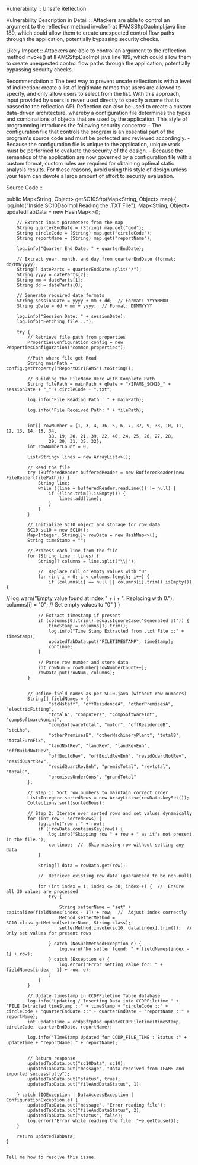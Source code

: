 
Vulnerability :: Unsafe Reflection

Vulnerability Description in Detail :: Attackers are able to control an argument to the reflection method invoke() at IFAMSSftpDaoImpl.java line 189, which could allow them to create unexpected control flow paths through the application, potentially bypassing security checks.

Likely Impact :: Attackers are able to control an argument to the reflection method invoke() at IFAMSSftpDaoImpl.java line 189, which could allow them to create unexpected control flow paths through the application, potentially bypassing security checks.

Recommendation :: The best way to prevent unsafe reflection is with a level of indirection: create a list of legitimate names that users are allowed to specify, and only allow users to select from the list. With this approach, input provided by users is never used directly to specify a name that is passed to the reflection API. Reflection can also be used to create a custom data-driven architecture, whereby a configuration file determines the types and combinations of objects that are used by the application. This style of programming introduces the following security concerns: - The configuration file that controls the program is an essential part of the program's source code and must be protected and reviewed accordingly. - Because the configuration file is unique to the application, unique work must be performed to evaluate the security of the design. - Because the semantics of the application are now governed by a configuration file with a custom format, custom rules are required for obtaining optimal static analysis results. For these reasons, avoid using this style of design unless your team can devote a large amount of effort to security evaluation.


Source Code ::

public Map<String, Object> getSC10Sftp(Map<String, Object> map) {
        log.info("Inside SC10DaoImpl Reading the .TXT File");
        Map<String, Object> updatedTabData = new HashMap<>();

        // Extract input parameters from the map
        String quarterEndDate = (String) map.get("qed");
        String circleCode = (String) map.get("circleCode");
        String reportName = (String) map.get("reportName");

        log.info("Quarter End Date: " + quarterEndDate);

        // Extract year, month, and day from quarterEndDate (format: dd/MM/yyyy)
        String[] dateParts = quarterEndDate.split("/");
        String yyyy = dateParts[2];
        String mm = dateParts[1];
        String dd = dateParts[0];

        // Generate required date formats
        String sessionDate = yyyy + mm + dd;  // Format: YYYYMMDD
        String qDate = dd + mm + yyyy;  // Format: DDMMYYYY

        log.info("Session Date: " + sessionDate);
        log.info("Fetching file...");

        try {
            // Retrieve file path from properties
            PropertiesConfiguration config = new PropertiesConfiguration("common.properties");

            //Path where file get Read
            String mainPath = config.getProperty("ReportDirIFAMS").toString();

            // Building the FileName Here with Complete Path
            String filePath = mainPath + qDate + "/IFAMS_SCH10_" + sessionDate + "_" + circleCode + ".txt";

            log.info("File Reading Path : " + mainPath);

            log.info("File Received Path: " + filePath);


            int[] rowNumber = {1, 3, 4, 36, 5, 6, 7, 37, 9, 33, 10, 11, 12, 13, 14, 18, 34,
                    38, 19, 20, 21, 39, 22, 40, 24, 25, 26, 27, 28,
                    29, 30, 31, 35, 32};
            int rowNumberCount = 0;

            List<String> lines = new ArrayList<>();

            // Read the file
            try (BufferedReader bufferedReader = new BufferedReader(new FileReader(filePath))) {
                String line;
                while ((line = bufferedReader.readLine()) != null) {
                    if (!line.trim().isEmpty()) {
                        lines.add(line);
                    }
                }
            }

            // Initialize SC10 object and storage for row data
            SC10 sc10 = new SC10();
            Map<Integer, String[]> rowData = new HashMap<>();
            String timeStamp = "";

            // Process each line from the file
            for (String line : lines) {
                String[] columns = line.split("\\|");

                //  Replace null or empty values with "0"
                for (int i = 0; i < columns.length; i++) {
                    if (columns[i] == null || columns[i].trim().isEmpty()) {
//                        log.warn("Empty value found at index " + i + ". Replacing with 0.");
                        columns[i] = "0";  //  Set empty values to "0"
                    }
                }

                // Extract timestamp if present
                if (columns[0].trim().equalsIgnoreCase("Generated at")) {
                    timeStamp = columns[1].trim();
                    log.info("Time Stamp Extracted from .txt File ::" + timeStamp);
                    updatedTabData.put("FILETIMESTAMP", timeStamp);
                    continue;
                }

                // Parse row number and store data
                int rowNum = rowNumber[rowNumberCount++];
                rowData.put(rowNum, columns);
            }


            // Define field names as per SC10.java (without row numbers)
            String[] fieldNames = {
                    "stcNstaff", "offResidenceA", "otherPremisesA", "electricFitting",
                    "totalA", "computers", "compSoftwareInt", "compSoftwareNonint",
                    "compSoftwareTotal", "motor", "offResidenceB", "stcLho",
                    "otherPremisesB", "otherMachineryPlant", "totalB", "totalFurnFix",
                    "landNotRev", "landRev", "landRevEnh", "offBuildNotRev",
                    "offBuildRev", "offBuildRevEnh", "residQuartNotRev", "residQuartRev",
                    "residQuartRevEnh", "premisTotal", "revtotal", "totalC",
                    "premisesUnderCons", "grandTotal"
            };

            // Step 1: Sort row numbers to maintain correct order
            List<Integer> sortedRows = new ArrayList<>(rowData.keySet());
            Collections.sort(sortedRows);

            // Step 2: Iterate over sorted rows and set values dynamically
            for (int row : sortedRows) {
                log.info("row : " + row);
                if (!rowData.containsKey(row)) {
                    log.info("Skipping row " + row + " as it's not present in the file.");
                    continue;  //  Skip missing row without setting any data
                }

                String[] data = rowData.get(row);

                //  Retrieve existing row data (guaranteed to be non-null)

                for (int index = 1; index <= 30; index++) {  //  Ensure all 30 values are processed
                    try {

                        String setterName = "set" + capitalize(fieldNames[index - 1]) + row;  //  Adjust index correctly
                        Method setterMethod = SC10.class.getMethod(setterName, String.class);
                        setterMethod.invoke(sc10, data[index].trim());  //  Only set values for present rows

                    } catch (NoSuchMethodException e) {
                        log.warn("No setter found: " + fieldNames[index - 1] + row);
                    } catch (Exception e) {
                        log.error("Error setting value for: " + fieldNames[index - 1] + row, e);
                    }
                }
            }

            // Update timestamp in CCDPFiletime Table database
            log.info("Updating / Inserting Data into CCDPFiletime " + "FILE Extracted timeStamp ::" + timeStamp + "circleCode ::" + circleCode + "quarterEndDate ::" + quarterEndDate + "reportName ::" + reportName);
            int updateTime = ccdpSftpDao.updateCCDPFiletime(timeStamp, circleCode, quarterEndDate, reportName);

            log.info("TImeStamp Updated for CCDP_FILE_TIME : Status :" + updateTime + "reportName: " + reportName);


            // Return response
            updatedTabData.put("sc10Data", sc10);
            updatedTabData.put("message", "Data received from IFAMS and imported successfully");
            updatedTabData.put("status", true);
            updatedTabData.put("fileAndDataStatus", 1);

        } catch (IOException | DataAccessException | ConfigurationException e) {
            updatedTabData.put("message", "Error reading file");
            updatedTabData.put("fileAndDataStatus", 2);
            updatedTabData.put("status", false);
            log.error("Error while reading the file :"+e.getCause());
        }

        return updatedTabData;
    }


    Tell me how to resolve this issue.
